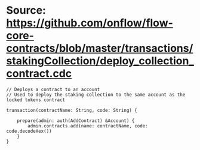 # Source: https://github.com/onflow/flow-core-contracts/blob/master/transactions/stakingCollection/deploy_collection_contract.cdc

```
// Deploys a contract to an account
// Used to deploy the staking collection to the same account as the locked tokens contract

transaction(contractName: String, code: String) {
    
    prepare(admin: auth(AddContract) &Account) {
        admin.contracts.add(name: contractName, code: code.decodeHex())
    }
}

```